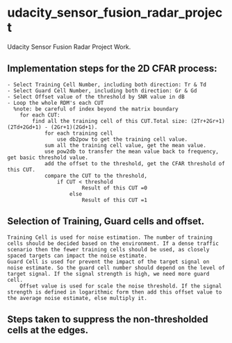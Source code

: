 # udacity_sensor_fusion_radar_project
Udacity Sensor Fusion Radar Project Work. 

## Implementation steps for the 2D CFAR process:
	- Select Training Cell Number, including both direction: Tr & Td
	- Select Guard Cell Number, including both direction: Gr & Gd
	- Select Offset value of the threshold by SNR value in dB
	- Loop the whole RDM's each CUT
	  %note: be careful of index beyond the matrix boundary
		for each CUT:
		    find all the training cell of this CUT.Total size: (2Tr+2Gr+1)(2Td+2Gd+1) - (2Gr+1)(2Gd+1).
				for each training cell
				    use db2pow to get the training cell value.
				sum all the training cell value, get the mean value.
				use pow2db to transfer the mean value back to frequency, get basic threshold value.
				add the offset to the threshold, get the CFAR threshold of this CUT.
				compare the CUT to the threshold,
				    if CUT < threshold
						    Result of this CUT =0
						else
						    Result of this CUT =1
				
## Selection of Training, Guard cells and offset.
    Training Cell is used for noise estimation. The number of training cells should be decided based on the environment. If a dense traffic scenario then the fewer training cells should be used, as closely spaced targets can impact the noise estimate. 
    Guard Cell is used for prevent the impact of the target signal on noise estimate. So the guard cell number should depend on the level of target signal. If the signal strength is high, we need more guard cell. 
		Offset value is used for scale the noise threshold. If the signal strength is defined in logarithmic form then add this offset value to the average noise estimate, else multiply it. 

## Steps taken to suppress the non-thresholded cells at the edges.

